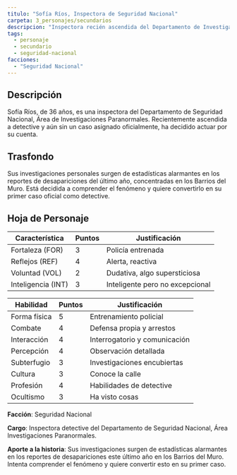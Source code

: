 ```yaml
---
titulo: "Sofía Ríos, Inspectora de Seguridad Nacional"
carpeta: 3_personajes/secundarios
descripcion: "Inspectora recién ascendida del Departamento de Investigaciones Paranormales, que investiga por su cuenta un alarmante aumento de desapariciones."
tags:
  - personaje
  - secundario
  - seguridad-nacional
facciones:
  - "Seguridad Nacional"
---
```


## Descripción

Sofía Ríos, de 36 años, es una inspectora del Departamento de Seguridad Nacional, Área de Investigaciones Paranormales. Recientemente ascendida a detective y aún sin un caso asignado oficialmente, ha decidido actuar por su cuenta.

## Trasfondo

Sus investigaciones personales surgen de estadísticas alarmantes en los reportes de desapariciones del último año, concentradas en los Barrios del Muro. Está decidida a comprender el fenómeno y quiere convertirlo en su primer caso oficial como detective.

## Hoja de Personaje

| **Característica** | **Puntos** | **Justificación** |
| --- | --- | --- |
| Fortaleza (FOR) | 3 | Policía entrenada |
| Reflejos (REF) | 4 | Alerta, reactiva |
| Voluntad (VOL) | 2 | Dudativa, algo supersticiosa |
| Inteligencia (INT) | 3 | Inteligente pero no excepcional |

| **Habilidad** | **Puntos** | **Justificación** |
| --- | --- | --- |
| Forma física | 5 | Entrenamiento policial |
| Combate | 4 | Defensa propia y arrestos |
| Interacción | 4 | Interrogatorio y comunicación |
| Percepción | 4 | Observación detallada |
| Subterfugio | 3 | Investigaciones encubiertas |
| Cultura | 3 | Conoce la calle |
| Profesión | 4 | Habilidades de detective |
| Ocultismo | 3 | Ha visto cosas |

**Facción**: Seguridad Nacional

**Cargo**: Inspectora detective del Departamento de Seguridad Nacional, Área Investigaciones Paranormales.

**Aporte a la historia**: Sus investigaciones surgen de estadísticas alarmantes en los reportes de desapariciones este último año en los Barrios del Muro. Intenta comprender el fenómeno y quiere convertir esto en su primer caso. 